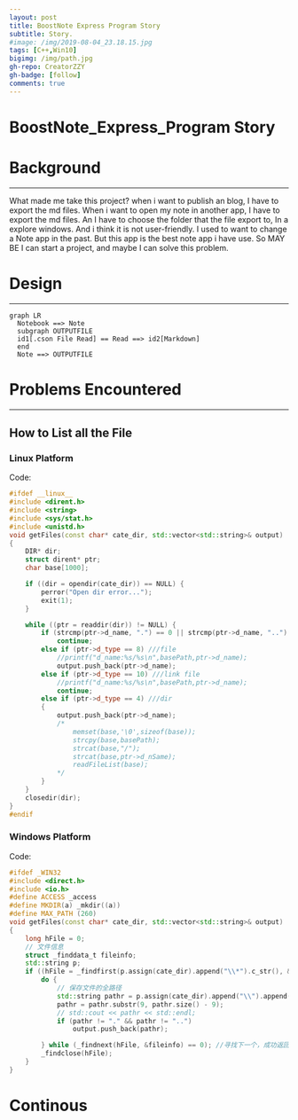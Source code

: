 ```yaml
---
layout: post
title: BoostNote Express Program Story
subtitle: Story.
#image: /img/2019-08-04_23.18.15.jpg
tags: [C++,Win10]
bigimg: /img/path.jpg
gh-repo: CreatorZZY
gh-badge: [follow]
comments: true
---
```


BoostNote_Express_Program Story
===
# Background
***
What made me take this project?
when i want to publish an blog, I have to export the md files.
When i want to open my note in another app, I have to export the md files.
An I have to choose the folder that the file export to, In a explore windows. And i think it is not user-friendly.
I used to want to change a Note app in the past. But this app is the best note app i have use.
So MAY BE I can start a project, and maybe I can solve this problem.

# Design
***
```mermaid
graph LR
  Notebook ==> Note
  subgraph OUTPUTFILE
  id1[.cson File Read] == Read ==> id2[Markdown]
  end
  Note ==> OUTPUTFILE
```

# Problems Encountered
***
## How to List all the File
### Linux Platform
Code:
```cpp
#ifdef __linux__
#include <dirent.h>
#include <string>
#include <sys/stat.h>
#include <unistd.h>
void getFiles(const char* cate_dir, std::vector<std::string>& output)
{
    DIR* dir;
    struct dirent* ptr;
    char base[1000];

    if ((dir = opendir(cate_dir)) == NULL) {
        perror("Open dir error...");
        exit(1);
    }

    while ((ptr = readdir(dir)) != NULL) {
        if (strcmp(ptr->d_name, ".") == 0 || strcmp(ptr->d_name, "..") == 0) ///current dir OR parrent dir
            continue;
        else if (ptr->d_type == 8) ///file
            //printf("d_name:%s/%s\n",basePath,ptr->d_name);
            output.push_back(ptr->d_name);
        else if (ptr->d_type == 10) ///link file
            //printf("d_name:%s/%s\n",basePath,ptr->d_name);
            continue;
        else if (ptr->d_type == 4) ///dir
        {
            output.push_back(ptr->d_name);
            /*
		        memset(base,'\0',sizeof(base));
		        strcpy(base,basePath);
		        strcat(base,"/");
		        strcat(base,ptr->d_nSame);
		        readFileList(base);
			*/
        }
    }
    closedir(dir);
}
#endif
```

### Windows Platform
Code:
```cpp
#ifdef _WIN32
#include <direct.h>
#include <io.h>
#define ACCESS _access
#define MKDIR(a) _mkdir((a))
#define MAX_PATH (260)
void getFiles(const char* cate_dir, std::vector<std::string>& output)
{
    long hFile = 0;
    // 文件信息
    struct _finddata_t fileinfo;
    std::string p;
    if ((hFile = _findfirst(p.assign(cate_dir).append("\\*").c_str(), &fileinfo)) != -1) {
        do {
            // 保存文件的全路径
            std::string pathr = p.assign(cate_dir).append("\\").append(fileinfo.name);
            pathr = pathr.substr(9, pathr.size() - 9);
            // std::cout << pathr << std::endl;
            if (pathr != "." && pathr != "..")
                output.push_back(pathr);

        } while (_findnext(hFile, &fileinfo) == 0); //寻找下一个，成功返回0，否则-1
        _findclose(hFile);
    }
}
```
# Continous